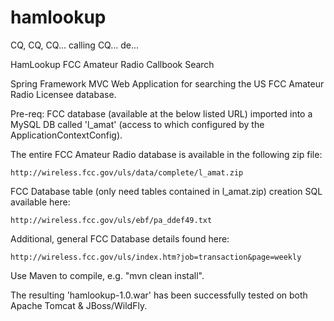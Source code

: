 # hamlookup
CQ, CQ, CQ... calling CQ... de...

HamLookup FCC Amateur Radio Callbook Search

Spring Framework MVC Web Application for searching the US FCC Amateur Radio Licensee database.

Pre-req: FCC database (available at the below listed URL) imported into a MySQL DB called 'l_amat' (access to which configured by the ApplicationContextConfig).

The entire FCC Amateur Radio database is available in the following zip file:

    http://wireless.fcc.gov/uls/data/complete/l_amat.zip

FCC Database table (only need tables contained in l_amat.zip) creation SQL available here:

    http://wireless.fcc.gov/uls/ebf/pa_ddef49.txt

Additional, general FCC Database details found here:

    http://wireless.fcc.gov/uls/index.htm?job=transaction&page=weekly

Use Maven to compile, e.g. "mvn clean install".

The resulting 'hamlookup-1.0.war' has been successfully tested on both Apache Tomcat & JBoss/WildFly. 
